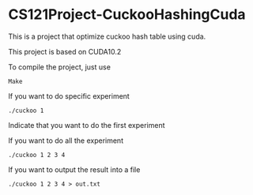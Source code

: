# CS121Project-CuckooHashingCuda
This is a project that optimize cuckoo hash table using cuda.

This project is based on CUDA10.2

To compile the project, just use

```
Make
```

 

If you want to do specific experiment 

```
./cuckoo 1
```

Indicate that  you want to do the first experiment



If you want to do all the experiment

```
./cuckoo 1 2 3 4
```



If you want to output the result into a file

```
./cuckoo 1 2 3 4 > out.txt
```

